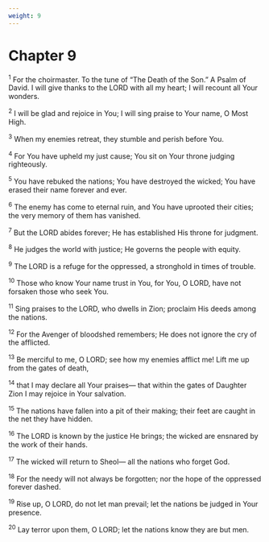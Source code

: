 ```yaml
---
weight: 9
---
```


# Chapter 9

<sup>1</sup> For the choirmaster. To the tune of “The Death of the Son.” A Psalm of David. I will give thanks to the LORD with all my heart; I will recount all Your wonders. 

<sup>2</sup> I will be glad and rejoice in You; I will sing praise to Your name, O Most High. 

<sup>3</sup> When my enemies retreat, they stumble and perish before You. 

<sup>4</sup> For You have upheld my just cause; You sit on Your throne judging righteously. 

<sup>5</sup> You have rebuked the nations; You have destroyed the wicked; You have erased their name forever and ever. 

<sup>6</sup> The enemy has come to eternal ruin, and You have uprooted their cities; the very memory of them has vanished. 

<sup>7</sup> But the LORD abides forever; He has established His throne for judgment. 

<sup>8</sup> He judges the world with justice; He governs the people with equity. 

<sup>9</sup> The LORD is a refuge for the oppressed, a stronghold in times of trouble. 

<sup>10</sup> Those who know Your name trust in You, for You, O LORD, have not forsaken those who seek You. 

<sup>11</sup> Sing praises to the LORD, who dwells in Zion; proclaim His deeds among the nations. 

<sup>12</sup> For the Avenger of bloodshed remembers; He does not ignore the cry of the afflicted. 

<sup>13</sup> Be merciful to me, O LORD; see how my enemies afflict me! Lift me up from the gates of death, 

<sup>14</sup> that I may declare all Your praises— that within the gates of Daughter Zion I may rejoice in Your salvation. 

<sup>15</sup> The nations have fallen into a pit of their making; their feet are caught in the net they have hidden. 

<sup>16</sup> The LORD is known by the justice He brings; the wicked are ensnared by the work of their hands. 

<sup>17</sup> The wicked will return to Sheol— all the nations who forget God. 

<sup>18</sup> For the needy will not always be forgotten; nor the hope of the oppressed forever dashed. 

<sup>19</sup> Rise up, O LORD, do not let man prevail; let the nations be judged in Your presence. 

<sup>20</sup> Lay terror upon them, O LORD; let the nations know they are but men. 


